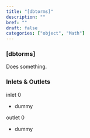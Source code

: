 ```yaml
---
title: "[dbtorms]"
description: ""
bref: ""
draft: false
categories: ["object", "Math"]
---
```


### [dbtorms]

Does something.

### Inlets & Outlets

inlet 0

 - dummy

outlet 0

 - dummy
 
